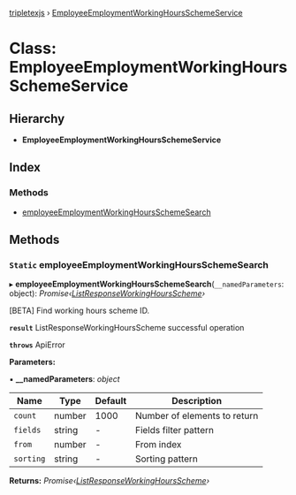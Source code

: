 [tripletexjs](../README.md) › [EmployeeEmploymentWorkingHoursSchemeService](employeeemploymentworkinghoursschemeservice.md)

# Class: EmployeeEmploymentWorkingHoursSchemeService

## Hierarchy

* **EmployeeEmploymentWorkingHoursSchemeService**

## Index

### Methods

* [employeeEmploymentWorkingHoursSchemeSearch](employeeemploymentworkinghoursschemeservice.md#static-employeeemploymentworkinghoursschemesearch)

## Methods

### `Static` employeeEmploymentWorkingHoursSchemeSearch

▸ **employeeEmploymentWorkingHoursSchemeSearch**(`__namedParameters`: object): *Promise‹[ListResponseWorkingHoursScheme](../interfaces/listresponseworkinghoursscheme.md)›*

[BETA] Find working hours scheme ID.

**`result`** ListResponseWorkingHoursScheme successful operation

**`throws`** ApiError

**Parameters:**

▪ **__namedParameters**: *object*

Name | Type | Default | Description |
------ | ------ | ------ | ------ |
`count` | number | 1000 | Number of elements to return |
`fields` | string | - | Fields filter pattern |
`from` | number | - | From index |
`sorting` | string | - | Sorting pattern |

**Returns:** *Promise‹[ListResponseWorkingHoursScheme](../interfaces/listresponseworkinghoursscheme.md)›*
